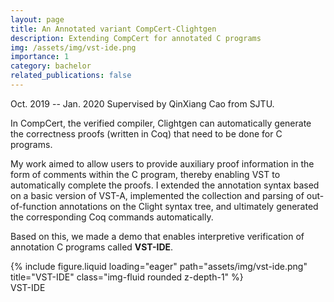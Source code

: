 ```yaml
---
layout: page
title: An Annotated variant CompCert-Clightgen
description: Extending CompCert for annotated C programs
img: /assets/img/vst-ide.png
importance: 1
category: bachelor
related_publications: false
---
```


Oct. 2019 -- Jan. 2020 Supervised by QinXiang Cao from SJTU.

In CompCert, the verified compiler, Clightgen can automatically generate the correctness proofs (written in Coq) that need to be done for C programs.

My work aimed to allow users to provide auxiliary proof information in the form of comments within the C program, thereby enabling VST to automatically complete the proofs. I extended the annotation syntax based on a basic version of VST-A, implemented the collection and parsing of out-of-function annotations on the Clight syntax tree, and ultimately generated the corresponding Coq commands automatically.

Based on this, we made a demo that enables interpretive verification of annotation C programs called **VST-IDE**.

<div class="row">
    <div class="col-sm mt-3 mt-md-0">
        {% include figure.liquid loading="eager" path="assets/img/vst-ide.png" title="VST-IDE" class="img-fluid rounded z-depth-1" %}
    </div>
</div>
<div class="caption">
    VST-IDE
</div>
